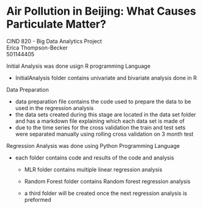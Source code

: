 # Air Pollution in Beijing: What Causes Particulate Matter?
CIND 820 - Big Data Analytics Project   
Erica Thompson-Becker  
501144405    

Initial Analysis was done usign R programming Language
  - InitialAnalysis folder contains univariate and bivariate analysis done in R
  
Data Preparation 
  - data preparation file contains the code used to prepare the data to be used in the regression analysis
  - the data sets created during this stage are located in the data set folder and has a markdown file explaining which each data set is made of
  - due to the time series for the cross validation the train and test sets were separated manually using rolling cross validation on 3 month test

Regression Analysis was done using Python Programming Language    
- each folder contains code and results of the code and analysis 

  - MLR folder contains multiple linear regression analysis 
  
  - Random Forest folder contains Random forest regression analysis 

  - a third folder will be created once the next regression analysis is preformed



      



